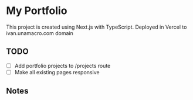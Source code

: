 # My Portfolio

This project is created using Next.js with TypeScript.
Deployed in Vercel to ivan.unamacro.com domain

## TODO

- [ ] Add portfolio projects to /projects route
- [ ] Make all existing pages responsive

## Notes
